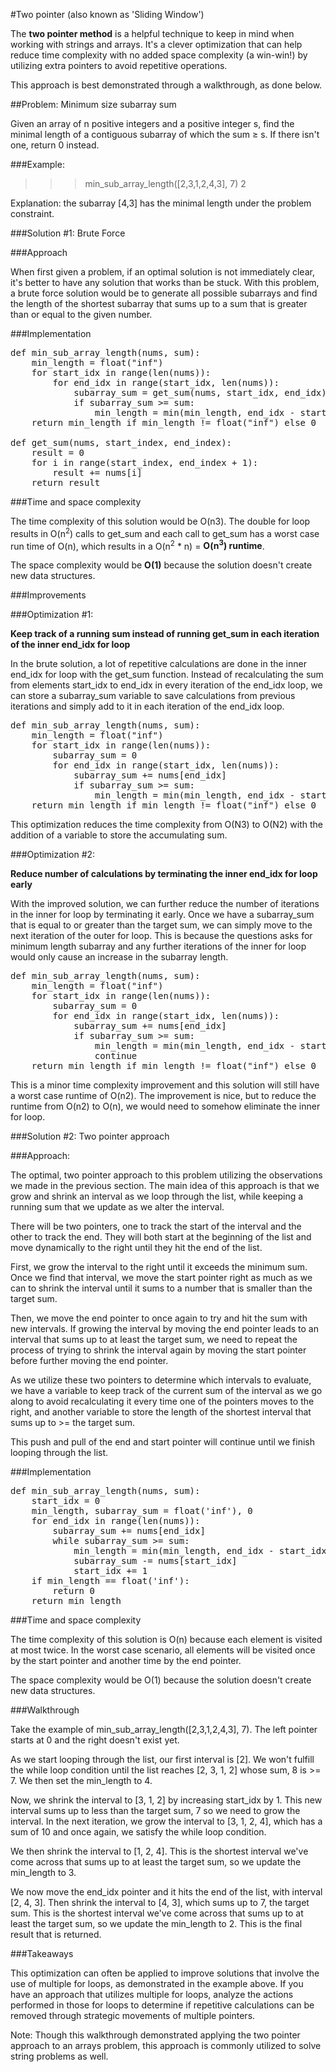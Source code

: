 #Two pointer (also known as 'Sliding Window')

The **two pointer method** is a helpful technique to keep in mind when working with strings and arrays. It's a clever
optimization that can help reduce time complexity with no added space complexity (a win-win!) by utilizing extra pointers
to avoid repetitive operations.

This approach is best demonstrated through a walkthrough, as done below.

##Problem: Minimum size subarray sum

Given an array of n positive integers and a positive integer s, find the minimal length of a contiguous subarray of which
the sum ≥ s. If there isn't one, return 0 instead.

###Example:

>>> min_sub_array_length([2,3,1,2,4,3], 7)
2

Explanation: the subarray [4,3] has the minimal length under the problem constraint.

###Solution #1: Brute Force

###Approach

When first given a problem, if an optimal solution is not immediately clear, it's better to have any solution that works
than be stuck. With this problem, a brute force solution would be to generate all possible subarrays and find the length
of the shortest subarray that sums up to a sum that is greater than or equal to the given number.

###Implementation

<pre>
def min_sub_array_length(nums, sum):
    min_length = float("inf")
    for start_idx in range(len(nums)):
        for end_idx in range(start_idx, len(nums)):
            subarray_sum = get_sum(nums, start_idx, end_idx)
            if subarray_sum >= sum:
                min_length = min(min_length, end_idx - start_idx + 1)
    return min_length if min_length != float("inf") else 0

def get_sum(nums, start_index, end_index):
    result = 0
    for i in range(start_index, end_index + 1):
        result += nums[i]
    return result
</pre>

###Time and space complexity

The time complexity of this solution would be O(n3). The double for loop results in O(n<sup>2</sup>) calls to get_sum
and each call to get_sum has a worst case run time of O(n), which results in a O(n<sup>2</sup> * n) = **O(n<sup>3</sup>)
runtime**.

The space complexity would be **O(1)** because the solution doesn't create new data structures.

###Improvements

###Optimization #1:

**Keep track of a running sum instead of running get_sum in each iteration of the inner end_idx for loop**

In the brute solution, a lot of repetitive calculations are done in the inner end_idx for loop with the get_sum function.
Instead of recalculating the sum from elements start_idx to end_idx in every iteration of the end_idx loop, we can store
a subarray_sum variable to save calculations from previous iterations and simply add to it in each iteration of
the end_idx loop.

<pre>
def min_sub_array_length(nums, sum):
    min_length = float("inf")
    for start_idx in range(len(nums)):
        subarray_sum = 0
        for end_idx in range(start_idx, len(nums)):
            subarray_sum += nums[end_idx]
            if subarray_sum >= sum:
                min_length = min(min_length, end_idx - start_idx + 1)
    return min_length if min_length != float("inf") else 0
</pre>

This optimization reduces the time complexity from O(N3) to O(N2) with the addition of a variable to store
the accumulating sum.

###Optimization #2:

**Reduce number of calculations by terminating the inner end_idx for loop early**

With the improved solution, we can further reduce the number of iterations in the inner for loop by terminating it early.
Once we have a subarray_sum that is equal to or greater than the target sum, we can simply move to the next iteration of
the outer for loop. This is because the questions asks for minimum length subarray and any further iterations of
the inner for loop would only cause an increase in the subarray length.

<pre>
def min_sub_array_length(nums, sum):
    min_length = float("inf")
    for start_idx in range(len(nums)):
        subarray_sum = 0
        for end_idx in range(start_idx, len(nums)):
            subarray_sum += nums[end_idx]
            if subarray_sum >= sum:
                min_length = min(min_length, end_idx - start_idx + 1)
                continue
    return min_length if min_length != float("inf") else 0
</pre>

This is a minor time complexity improvement and this solution will still have a worst case runtime of O(n2). The
improvement is nice, but to reduce the runtime from O(n2) to O(n), we would need to somehow eliminate the inner for loop.

###Solution #2: Two pointer approach

###Approach:

The optimal, two pointer approach to this problem utilizing the observations we made in the previous section. The main
idea of this approach is that we grow and shrink an interval as we loop through the list, while keeping a running sum
that we update as we alter the interval.

There will be two pointers, one to track the start of the interval and the other to track the end. They will both start
at the beginning of the list and move dynamically to the right until they hit the end of the list.

First, we grow the interval to the right until it exceeds the minimum sum. Once we find that interval, we move the start
pointer right as much as we can to shrink the interval until it sums to a number that is smaller than the target sum.

Then, we move the end pointer to once again to try and hit the sum with new intervals. If growing the interval by moving
the end pointer leads to an interval that sums up to at least the target sum, we need to repeat the process of trying
to shrink the interval again by moving the start pointer before further moving the end pointer.

As we utilize these two pointers to determine which intervals to evaluate, we have a variable to keep track of the current
sum of the interval as we go along to avoid recalculating it every time one of the pointers moves to the right, and
another variable to store the length of the shortest interval that sums up to >= the target sum.

This push and pull of the end and start pointer will continue until we finish looping through the list.

###Implementation

<pre>
def min_sub_array_length(nums, sum):
    start_idx = 0
    min_length, subarray_sum = float('inf'), 0
    for end_idx in range(len(nums)):
        subarray_sum += nums[end_idx]
        while subarray_sum >= sum:
            min_length = min(min_length, end_idx - start_idx + 1)
            subarray_sum -= nums[start_idx]
            start_idx += 1
    if min_length == float('inf'):
        return 0
    return min_length
</pre>

###Time and space complexity

The time complexity of this solution is O(n) because each element is visited at most twice. In the worst case scenario,
all elements will be visited once by the start pointer and another time by the end pointer.

The space complexity would be O(1) because the solution doesn't create new data structures.

###Walkthrough

Take the example of min_sub_array_length([2,3,1,2,4,3], 7). The left pointer starts at 0 and the right doesn't exist yet.

As we start looping through the list, our first interval is [2]. We won't fulfill the while loop condition until the list
reaches [2, 3, 1, 2] whose sum, 8 is >= 7. We then set the min_length to 4.

Now, we shrink the interval to [3, 1, 2] by increasing start_idx by 1. This new interval sums up to less than the target
sum, 7 so we need to grow the interval. In the next iteration, we grow the interval to [3, 1, 2, 4], which has a sum of
10 and once again, we satisfy the while loop condition.

We then shrink the interval to [1, 2, 4]. This is the shortest interval we've come across that sums up to at least
the target sum, so we update the min_length to 3.

We now move the end_idx pointer and it hits the end of the list, with interval [2, 4, 3]. Then shrink the interval to
[4, 3], which sums up to 7, the target sum. This is the shortest interval we've come across that sums up to at least
the target sum, so we update the min_length to 2. This is the final result that is returned.

###Takeaways

This optimization can often be applied to improve solutions that involve the use of multiple for loops, as demonstrated
in the example above. If you have an approach that utilizes multiple for loops, analyze the actions performed in those
for loops to determine if repetitive calculations can be removed through strategic movements of multiple pointers.

Note: Though this walkthrough demonstrated applying the two pointer approach to an arrays problem, this approach is
commonly utilized to solve string problems as well.